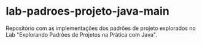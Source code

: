# lab-padroes-projeto-java-main
Repositório com as implementações dos padrões de projeto explorados no Lab "Explorando Padrões de Projetos na Prática com Java".
